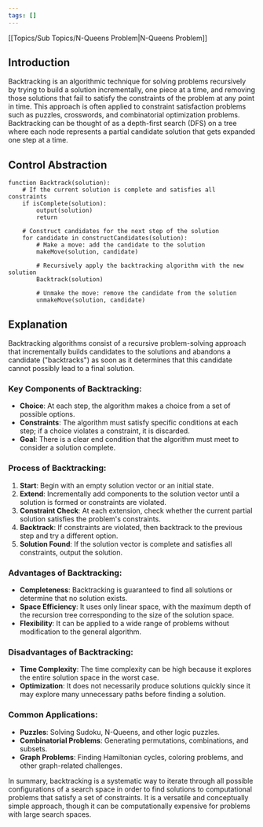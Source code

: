 ```yaml
---
tags: []
---
```

[[Topics/Sub Topics/N-Queens Problem|N-Queens Problem]]

## Introduction

Backtracking is an algorithmic technique for solving problems recursively by trying to build a solution incrementally, one piece at a time, and removing those solutions that fail to satisfy the constraints of the problem at any point in time. This approach is often applied to constraint satisfaction problems such as puzzles, crosswords, and combinatorial optimization problems. Backtracking can be thought of as a depth-first search (DFS) on a tree where each node represents a partial candidate solution that gets expanded one step at a time.

## Control Abstraction

```control abstraction
function Backtrack(solution):
    # If the current solution is complete and satisfies all constraints
    if isComplete(solution):
        output(solution)
        return
    
    # Construct candidates for the next step of the solution
    for candidate in constructCandidates(solution):
        # Make a move: add the candidate to the solution
        makeMove(solution, candidate)
        
        # Recursively apply the backtracking algorithm with the new solution
        Backtrack(solution)
        
        # Unmake the move: remove the candidate from the solution
        unmakeMove(solution, candidate)
```

## Explanation

Backtracking algorithms consist of a recursive problem-solving approach that incrementally builds candidates to the solutions and abandons a candidate ("backtracks") as soon as it determines that this candidate cannot possibly lead to a final solution.

### Key Components of Backtracking:
- **Choice**: At each step, the algorithm makes a choice from a set of possible options.
- **Constraints**: The algorithm must satisfy specific conditions at each step; if a choice violates a constraint, it is discarded.
- **Goal**: There is a clear end condition that the algorithm must meet to consider a solution complete.

### Process of Backtracking:
1. **Start**: Begin with an empty solution vector or an initial state.
2. **Extend**: Incrementally add components to the solution vector until a solution is formed or constraints are violated.
3. **Constraint Check**: At each extension, check whether the current partial solution satisfies the problem's constraints.
4. **Backtrack**: If constraints are violated, then backtrack to the previous step and try a different option.
5. **Solution Found**: If the solution vector is complete and satisfies all constraints, output the solution.

### Advantages of Backtracking:
- **Completeness**: Backtracking is guaranteed to find all solutions or determine that no solution exists.
- **Space Efficiency**: It uses only linear space, with the maximum depth of the recursion tree corresponding to the size of the solution space.
- **Flexibility**: It can be applied to a wide range of problems without modification to the general algorithm.

### Disadvantages of Backtracking:
- **Time Complexity**: The time complexity can be high because it explores the entire solution space in the worst case.
- **Optimization**: It does not necessarily produce solutions quickly since it may explore many unnecessary paths before finding a solution.

### Common Applications:
- **Puzzles**: Solving Sudoku, N-Queens, and other logic puzzles.
- **Combinatorial Problems**: Generating permutations, combinations, and subsets.
- **Graph Problems**: Finding Hamiltonian cycles, coloring problems, and other graph-related challenges.

In summary, backtracking is a systematic way to iterate through all possible configurations of a search space in order to find solutions to computational problems that satisfy a set of constraints. It is a versatile and conceptually simple approach, though it can be computationally expensive for problems with large search spaces.